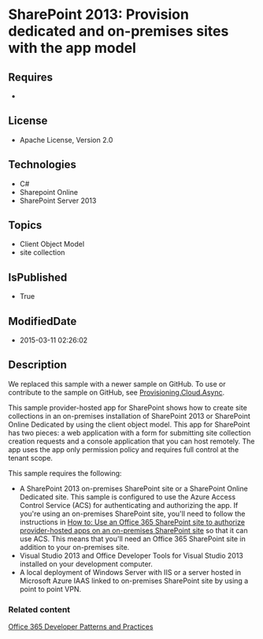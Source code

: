 # SharePoint 2013: Provision dedicated and on-premises sites with the app model
## Requires
* 
## License
* Apache License, Version 2.0
## Technologies
* C#
* Sharepoint Online
* SharePoint Server 2013
## Topics
* Client Object Model
* site collection
## IsPublished
* True
## ModifiedDate
* 2015-03-11 02:26:02
## Description

<p>We replaced this sample with a newer sample on GitHub. To use or contribute to the sample on GitHub, see
<a href="https://github.com/Lauragra/PnP/tree/master/Samples/Provisioning.OnPrem.Async">
Provisioning.Cloud.Async</a>.</p>
<p>This sample provider-hosted app for SharePoint shows how to create site collections in an on-premises installation of SharePoint 2013 or SharePoint Online Dedicated by using the client object model. This app for SharePoint has two pieces: a web application
 with a form for submitting site collection creation requests and a console application that you can host remotely. The app uses the app only permission policy and requires full control at the tenant scope.</p>
<p>This sample requires the following:</p>
<ul>
<li>A SharePoint 2013 on-premises SharePoint site or a SharePoint Online Dedicated site. This sample is configured to use the Azure Access Control Service (ACS) for authenticating and authorizing the app. If you're using an on-premises SharePoint site, you'll
 need to follow the instructions in <a href="http://msdn.microsoft.com/EN-US/library/office/dn155905(v=office.15).aspx" target="_blank">
How to: Use an Office 365 SharePoint site to authorize provider-hosted apps on an on-premises SharePoint site</a> so that it can use ACS. This means that you'll need an Office 365 SharePoint site in addition to your on-premises site.
</li><li>Visual Studio 2013 and Office Developer Tools for Visual Studio 2013 installed on your development computer.
</li><li>A local deployment of Windows Server with IIS or a server hosted in Microsoft Azure IAAS linked to on-premises SharePoint site by using a point to point VPN.
</li></ul>
<h3>Related content</h3>
<p><a href="https://github.com/OfficeDev/PnP/tree/master/Samples/Core.DataStorageModels">Office 365 Developer Patterns and Practices</a></p>
